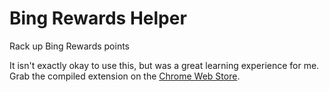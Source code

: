 Bing Rewards Helper
===================

Rack up Bing Rewards points

It isn't exactly okay to use this, but was a great learning experience for me.
Grab the compiled extension on the [Chrome Web Store](https://chrome.google.com/webstore/detail/bing-rewards-helper/neodenankcjdlhndmpcffjmcealafaig).

